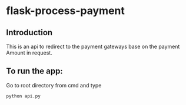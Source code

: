 # flask-process-payment
## Introduction
This is an api to redirect to the payment gateways base on the payment Amount in request.

## To run the app:
Go to root directory from cmd and type
```
python api.py
```
